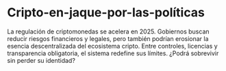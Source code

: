 # Cripto-en-jaque-por-las-políticas
La regulación de criptomonedas se acelera en 2025. Gobiernos buscan reducir riesgos financieros y legales, pero también podrían erosionar la esencia descentralizada del ecosistema cripto. Entre controles, licencias y transparencia obligatoria, el sistema redefine sus límites. ¿Podrá sobrevivir sin perder su identidad?
